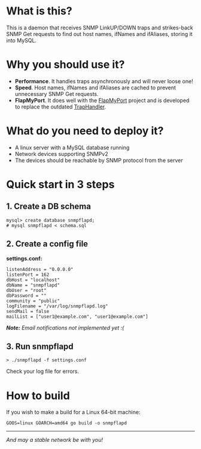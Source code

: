 # What is this? #

This is a daemon that receives SNMP LinkUP/DOWN traps and strikes-back SNMP Get requests 
to find out host names, ifNames and ifAliases, storing it into MySQL.

# Why you should use it? #

- **Performance**. It handles traps asynchronously and will never loose one!
- **Speed**. Host names, ifNames and ifAliases are cached to prevent unnecessary SNMP Get requests.
- **FlapMyPort**. It does well with the <a href="http://flapmyport.com">FlapMyPort</a> project 
  and is developed to replace the outdated <a href="https://github.com/Pavel-Polyakov/trapharvester">TrapHandler</a>.

# What do you need to deploy it?
- A linux server with a MySQL database running
- Network devices supporting SNMPv2
- The devices should be reachable by SNMP protocol from the server

# Quick start in 3 steps #

## 1. Create a DB schema

```
mysql> create database snmpflapd;
# mysql snmpflapd < schema.sql
```

## 2. Create a config file

**settings.conf:**
```
listenAddress = "0.0.0.0"
listenPort = 162
dbHost = "localhost"
dbName = "snmpflapd"
dbUser = "root"
dbPassword = ""
community = "public"
logFilename = "/var/log/snmpflapd.log"
sendMail = false
mailList = ["user1@example.com", "user1@example.com"]
```

***Note:*** *Email notifications not implemented yet :(*

## 3. Run snmpflapd
```
> ./snmpflapd -f settings.conf
```
Check your log file for errors.

# How to build #

If you wish to make a build for a Linux 64-bit machine:

```
GOOS=linux GOARCH=amd64 go build -o snmpflapd
```

---
*And may a stable network be with you!*
